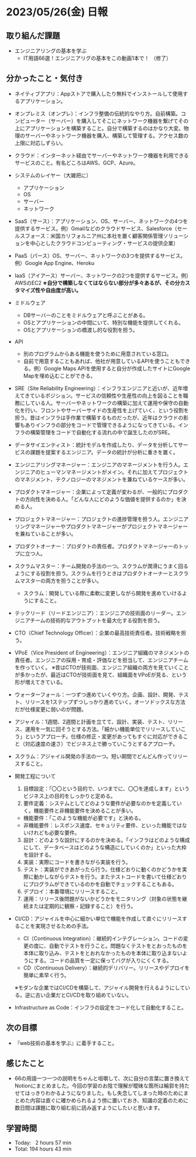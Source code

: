 # 2023/05/26(金) 日報
## 取り組んだ課題
- エンジニアリングの基本を学ぶ
  - IT用語66選！エンジニアリグの基本をこの動画1本で！ （修了）

## 分かったこと・気付き
- ネイティブアプリ：Appストアで購入したり無料でインストールして使用するアプリケーション。
- オンプレミス（オンプレ）：インフラ整備の伝統的なやり方。自前構築。コンピューター（サーバー）を購入してそこにネットワーク機器を繋げてその上にアプリケーションを構築すること。自分で構築するのはかなり大変。物理のサーバーやネットワーク機器を購入、構築して管理する。アクセス数の上限に対応しずらい。
- クラウド：インターネット経由でサーバーやネットワーク機器を利用できるサービスのこと。有名どころはAWS、GCP、Azure。
- システムのレイヤー（大雑把に）
  - アプリケーション
  - OS
  - サーバー
  - ネットワーク
- SaaS（サース）：アプリケーション、OS、サーバー、ネットワークの4つを提供するサービス。例）Gmailなどのクラウドサービス、Salesforce（セールスフォース：米国カリフォルニア州に本社を置く顧客関係管理ソリューションを中心としたクラウドコンピューティング・サービスの提供企業）
- PaaS（パース）OS、サーバー、ネットワークの3つを提供するサービス。例）Google App Engine、Heroku
- IaaS（アイアース）サーバー、ネットワークの2つを提供するサービス。例）AWSのEC2 **※自分で構築しなくてはならない部分が多々あるが、その分カスタマイズ性や自由度が高い。**
- ミドルウェア
  - DBサーバーのことをミドルウェアと呼ぶことがある。
  - OSとアプリケーションの中間にいて、特別な機能を提供してくれる。
  - OSとアプリケーションの橋渡し的な役割を担う。
- API
  - 別のプログラムからある機能を使うために用意されている窓口。
  - 自前で用意することもあれば、他社が用意しているAPIを使うこともできる。例）Google Maps APIを使用すると自分が作成したサイトにGoogle Mapを埋め込むことができる。
- SRE（Site Reliability Engineering）：インフラエンジニアと近いが、近年増えてきているポジション。サービスの信頼性や生産性の向上を図ることを職務にしている人。サーバーやネットワークの構築に加えて運用や保守の自動化を行い、フロントやサーバーサイドの生産性を上げていく、という役割を担う。昔はインフラは手作業で構築するものだったが、近年はクラウドの影響もありインフラの部分をコードで管理できるようになってきている。インフラの構築管理をコードで自動化する流れの中で誕生したのがSRE。
- データサイエンティスト：統計モデルを作成したり、データを分析してサービスの課題を提案するエンジニア。データの統計が分析に重きを置く。
- エンジニアリングマネージャー：エンジニアのマネージメントを行う人。エンジニアのヒューマンマネージメントがメイン。それに加えてプロジェクトのマネジメント、テクノロジーのマネジメントを兼ねているケースが多い。
- プロダクトマネージャー：企業によって定義が変わるが、一般的にプロダクトの方向性を決める人。「どんな人にどのような価値を提供するのか」を決める人。
- プロジェクトマネージャー：プロジェクトの進捗管理を担う人。エンジニアリングマネージャーやプロダクトマネージャーがプロジェクトマネージャーを兼ねていることが多い。
- プロダクトオーナー：プロダクトの責任者。プロダクトマネージャーのトップに立つ人。
- スクラムマスター：チーム開発の手法の一つ。スクラムが潤滑にうまく回るようにする役割を担う。スクラムを行うときはプロダクトオーナーとスクラムマスターの両方を担うことが多い。
    - スクラム：開発している際に柔軟に変更しながら開発を進めていけるようにすること。
- テックリード（リードエンジニア）：エンジニアの技術面のリーダー。エンジニアチームの技術的なアウトプットを最大化する役割を担う。
- CTO（Chief Technology Officer）：企業の最高技術責任者。技術戦略を担う。
- VPoE（Vice President of Engineering）：エンジニア組織のマネジメントの責任者。エンジニアの採用・育成・評価などを担当して、エンジニアチームを作っていく。 ※昔はCTOが技術面、エンジニア組織の両方を見ていくことが多かったが、最近はCTOが技術面を見て、組織面をVPoEが見る、という形が増えてきている。
- ウォーターフォール：一つずつ進めていくやり方。企画、設計、開発、テスト、リリースを1ステップずつしっかり進めていく。オーソドックスな方法だが仕様変更に弱いのが問題。
- アジャイル：1週間、2週間と計画を立てて、設計、実装、テスト、リリース、運用を一気に回そうとする方法。「細かい機能単位でリリースしていこう」というアプローチ。仕様の修正・変更があってもすぐに対応ができること（対応速度の速さ）でビジネス上で勝っていこうとするアプローチ。
- スクラム：アジャイル開発の手法の一つ。短い期間でどんどん作ってリリースすること。
- 開発工程について
  1. 目標設定：「〇〇という目的で、いつまでに、〇〇を達成します」というビジネス上の目的をしっかりと定める。
  2. 要件定義：システムとしてどのような要件が必要なのかを定義していく。機能要件と非機能要件を決めることが多い。
    - 機能要件：「このような機能が必要です」と決める。
    - 非機能要件：レスポンス速度、セキュリティ要件、といった機能ではないけれども必要な要件。
  3. 設計：どのような設計にするのかを決める。「インフラはどのような構成にして、データベースはどのような構造にしていくのか」といった大枠を設計する。
  4. 実装：実際にコードを書きながら実装を行う。
  5. テスト：実装ができあがったら行う。仕様どおりに動くのかどうかを実際に動かしながらテストを行う。またテストコードを書いて仕様どおりにプログラムができているのかを自動でチェックすることもある。
  6. デプロイ：本番環境にリリースすること。
  7. 運用：リリース後問題がないかどうかをモニタリング（対象の状態を継続または定期的に観察・記録すること）を行う。
- CI/CD：アジャイルを中心に細かい単位で機能を作成して直ぐにリリースすることを実現させるための手法。
    - CI（Continuous Integration）：継続的インテグレーション。コードの変更の度に、自動でテストを行うこと。問題なくテストをとおったものを本体に取り込み、テストをとおれなかったものを本体に取り込まないようにする。コードの品質を一定に保ってバグが入りにくくする。
    - CD（Continuous Delivery）：継続的デリバリー。リリースやデプロイを簡単に素早く行う。
    
    ※モダンな企業ではCI/CDを構築して、アジャイル開発を行えるようにしている。逆に古い企業だとCI/CDを取り組めていない。
    
- Infrastructure as Code：インフラの設定をコード化して自動化すること。

## 次の目標
- 『web技術の基本を学ぶ』に着手すること。

## 感じたこと
- 66の用語一つ一つの説明をちゃんと咀嚼して、次に自分の言葉に置き換えてNotionにまとめました。今回の学習のお陰で理解が曖昧な箇所は輪郭を持たせてはっきりわかるようになりました。もし失念してしまった時のためにまとめた内容は直ぐに確かめられるよう傍に置いておき、知識の定着のために数日間は課題に取り組む前に読み返すようにしたいと思います。

## 学習時間
- Today:&nbsp;&nbsp; 2 hours 57 min
- Total: 194 hours 43 min
